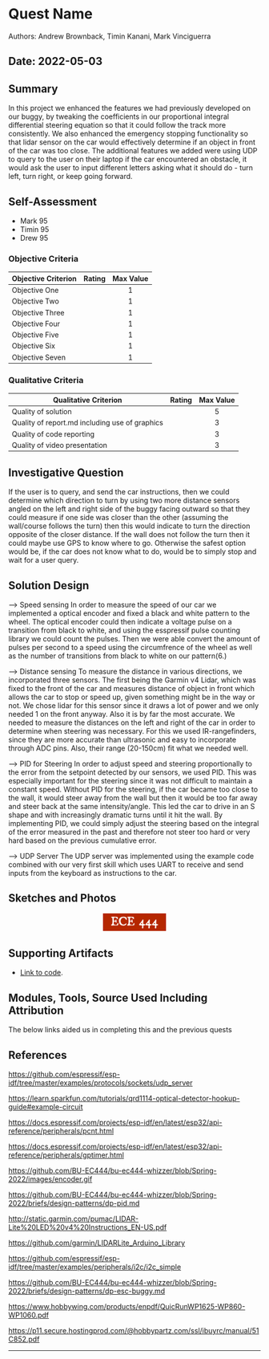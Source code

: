 # Quest Name
Authors: Andrew Brownback, Timin Kanani, Mark Vinciguerra

Date: 2022-05-03
-----

## Summary

In this project we enhanced the features we had previously developed on our buggy, by tweaking the coefficients in our proportional integral differential steering equation so that it could follow the track more consistently. We also enhanced the emergency stopping functionality so that lidar sensor on the car would effectively determine if an object in front of the car was too close. The additional features we added were using UDP to query to the user on their laptop if the car encountered an obstacle, it would ask the user to input different letters asking what it should do - turn left, turn right, or keep going forward. 


## Self-Assessment

- Mark 95
- Timin 95
- Drew 95 

### Objective Criteria

| Objective Criterion | Rating | Max Value  | 
|---------------------------------------------|:-----------:|:---------:|
| Objective One |  |  1     | 
| Objective Two |  |  1     | 
| Objective Three |  |  1     | 
| Objective Four |  |  1     | 
| Objective Five |  |  1     | 
| Objective Six |  |  1     | 
| Objective Seven |  |  1     | 


### Qualitative Criteria

| Qualitative Criterion | Rating | Max Value  | 
|---------------------------------------------|:-----------:|:---------:|
| Quality of solution |  |  5     | 
| Quality of report.md including use of graphics |  |  3     | 
| Quality of code reporting |  |  3     | 
| Quality of video presentation |  |  3     | 

## Investigative Question

If the user is to query, and send the car instructions, then we could determine which direction to turn by using two more distance sensors angled on the left and right side of the buggy facing outward so that they could measure if one side was closer than the other (assuming the wall/course follows the turn) then this would indicate to turn the direction opposite of the closer distance. If the wall does not follow the turn then it could maybe use GPS to know where to go. Otherwise the safest option would be, if the car does not know what to do, would be to simply stop and wait for a user query. 


## Solution Design

--> Speed sensing
In order to measure the speed of our car we implemented a optical encoder and fixed a black and white pattern to the wheel. The optical encoder could then indicate a voltage pulse on a transition from black to white, and using the esspressif pulse counting library we could count the pulses. Then we were able convert the amount of pulses per second to a speed using the circumfrence of the wheel as well as the number of transitions from black to white on our pattern(6.)

--> Distance sensing
To measure the distance in various directions, we incorporated three sensors. The first being the Garmin v4 Lidar, which was fixed to the front of the car and measures distance of object in front which allows the car to stop or speed up, given something might be in the way or not. We chose lidar for this sensor since it draws a lot of power and we only needed 1 on the front anyway. Also it is by far the most accurate. We needed to measure the distances on the left and right of the car in order to determine when steering was necessary. For this we used IR-rangefinders, since they are more accurate than ultrasonic and easy to incorporate through ADC pins. Also, their range (20-150cm) fit what we needed well. 

--> PID for Steering
In order to adjust speed and steering proportionally to the error from the setpoint detected by our sensors, we used PID. This was especially important for the steering since it was not difficult to maintain a constant speed. Without PID for the steering, if the car became too close to the wall, it would steer away from the wall but then it would be too far away and steer back at the same intensity/angle. This led the car to drive in an S shape and with increasingly dramatic turns until it hit the wall. By implementing PID, we could simply adjust the steering based on the integral of the error measured in the past and therefore not steer too hard or very hard based on the previous cumulative error. 

--> UDP Server
The UDP server was implemented using the example code combined with our very first skill which uses UART to receive and send inputs from the keyboard as instructions to the car. 

## Sketches and Photos
<center><img src="./images/ece444.png" width="25%" /></center>  
<center> </center>


## Supporting Artifacts
- [Link to code](https://github.com/BU-EC444/Team11-Team-Hobbit-Brownback-Vinciguerra-Kanani/tree/master/quest-6/code).


## Modules, Tools, Source Used Including Attribution

The below links aided us in completing this and the previous quests

## References
https://github.com/espressif/esp-idf/tree/master/examples/protocols/sockets/udp_server

https://learn.sparkfun.com/tutorials/qrd1114-optical-detector-hookup-guide#example-circuit

https://docs.espressif.com/projects/esp-idf/en/latest/esp32/api-reference/peripherals/pcnt.html

https://docs.espressif.com/projects/esp-idf/en/latest/esp32/api-reference/peripherals/gptimer.html

https://github.com/BU-EC444/bu-ec444-whizzer/blob/Spring-2022/images/encoder.gif

https://github.com/BU-EC444/bu-ec444-whizzer/blob/Spring-2022/briefs/design-patterns/dp-pid.md

http://static.garmin.com/pumac/LIDAR-Lite%20LED%20v4%20Instructions_EN-US.pdf

https://github.com/garmin/LIDARLite_Arduino_Library

https://github.com/espressif/esp-idf/tree/master/examples/peripherals/i2c/i2c_simple

https://github.com/BU-EC444/bu-ec444-whizzer/blob/Spring-2022/briefs/design-patterns/dp-esc-buggy.md

https://www.hobbywing.com/products/enpdf/QuicRunWP1625-WP860-WP1060.pdf

https://p11.secure.hostingprod.com/@hobbypartz.com/ssl/ibuyrc/manual/51C852.pdf



-----

